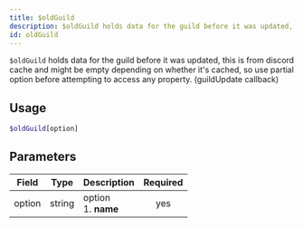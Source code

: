 ```yaml
---
title: $oldGuild 
description: $oldGuild holds data for the guild before it was updated, this is from discord cache and might be empty depending on whether it's cached, so use partial option before attempting to access any property. (guildUpdate callback)
id: oldGuild
---
```


`$oldGuild` holds data for the guild before it was updated, this is from discord cache and might be empty depending on whether it's cached, so use partial option before attempting to access any property. (guildUpdate callback)

## Usage

```php
$oldGuild[option]
```

## Parameters 


| Field     | Type    | Description                                        | Required |
|-----------|---------|----------------------------------------------------| :------: |
| option    | string  | option <br> 1. **name**                            | yes      |
